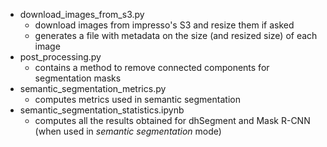  - download_images_from_s3.py
     - download images from impresso's S3 and resize them if asked
     - generates a file with metadata on the size (and resized size) of each image
 - post_processing.py
     - contains a method to remove connected components for segmentation masks
 - semantic_segmentation_metrics.py
     - computes metrics used in semantic segmentation
 - semantic_segmentation_statistics.ipynb
     - computes all the results obtained for dhSegment and Mask R-CNN (when used in *semantic segmentation* mode)